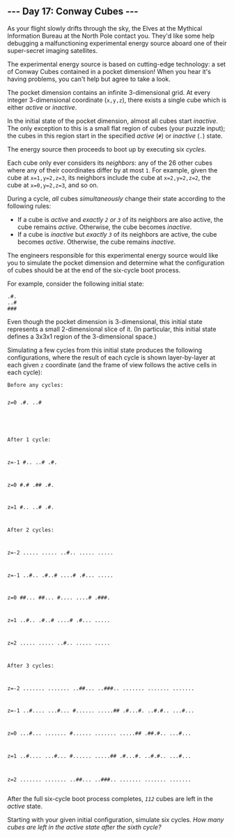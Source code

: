<article class="day-desc"><h2>--- Day 17: Conway Cubes ---</h2><p>As your flight slowly drifts through the sky, the Elves at the Mythical Information Bureau at the North Pole contact you. They'd like some help debugging a malfunctioning experimental energy source aboard one of their super-secret imaging satellites.</p>
<p>The experimental energy source is based on cutting-edge technology: a set of <span title="Rest in peace, Conway.">Conway</span> Cubes contained in a pocket dimension! When you hear it's having problems, you can't help but agree to take a look.</p>
<p>The pocket dimension contains an infinite 3-dimensional grid. At every integer 3-dimensional coordinate (<code>x,y,z</code>), there exists a single cube which is either <em>active</em> or <em>inactive</em>.</p>
<p>In the initial state of the pocket dimension, almost all cubes start <em>inactive</em>. The only exception to this is a small flat region of cubes (your puzzle input); the cubes in this region start in the specified <em>active</em> (<code>#</code>) or <em>inactive</em> (<code>.</code>) state.</p>
<p>The energy source then proceeds to boot up by executing six <em>cycles</em>.</p>
<p>Each cube only ever considers its <em>neighbors</em>: any of the 26 other cubes where any of their coordinates differ by at most <code>1</code>. For example, given the cube at <code>x=1,y=2,z=3</code>, its neighbors include the cube at <code>x=2,y=2,z=2</code>, the cube at <code>x=0,y=2,z=3</code>, and so on.</p>
<p>During a cycle, <em>all</em> cubes <em>simultaneously</em> change their state according to the following rules:</p>
<ul>
<li>If a cube is <em>active</em> and <em>exactly <code>2</code> or <code>3</code></em> of its neighbors are also active, the cube remains <em>active</em>. Otherwise, the cube becomes <em>inactive</em>.</li>
<li>If a cube is <em>inactive</em> but <em>exactly <code>3</code></em> of its neighbors are active, the cube becomes <em>active</em>. Otherwise, the cube remains <em>inactive</em>.</li>
</ul>
<p>The engineers responsible for this experimental energy source would like you to simulate the pocket dimension and determine what the configuration of cubes should be at the end of the six-cycle boot process.</p>
<p>For example, consider the following initial state:</p>
<pre><code>.#.
..#
###
</code></pre>
<p>Even though the pocket dimension is 3-dimensional, this initial state represents a small 2-dimensional slice of it. (In particular, this initial state defines a 3x3x1 region of the 3-dimensional space.)</p>
<p>Simulating a few cycles from this initial state produces the following configurations, where the result of each cycle is shown layer-by-layer at each given <code>z</code> coordinate (and the frame of view follows the active cells in each cycle):</p>
<pre><code>Before any cycles:

z=0
.#.
..#
###

After 1 cycle:

z=-1
#..
..#
.#.

z=0
#.#
.##
.#.

z=1
#..
..#
.#.

After 2 cycles:

z=-2
.....
.....
..#..
.....
.....

z=-1
..#..
.#..#
....#
.#...
.....

z=0
##...
##...
#....
....#
.###.

z=1
..#..
.#..#
....#
.#...
.....

z=2
.....
.....
..#..
.....
.....

After 3 cycles:

z=-2
.......
.......
..##...
..###..
.......
.......
.......

z=-1
..#....
...#...
#......
.....##
.#...#.
..#.#..
...#...

z=0
...#...
.......
#......
.......
.....##
.##.#..
...#...

z=1
..#....
...#...
#......
.....##
.#...#.
..#.#..
...#...

z=2
.......
.......
..##...
..###..
.......
.......
.......
</code></pre>
<p>After the full six-cycle boot process completes, <em><code>112</code></em> cubes are left in the <em>active</em> state.</p>
<p>Starting with your given initial configuration, simulate six cycles. <em>How many cubes are left in the active state after the sixth cycle?</em></p>
</article>